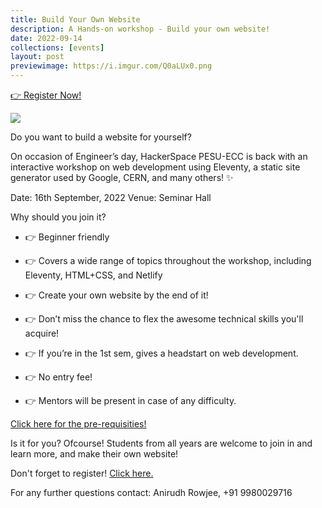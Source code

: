 ```yaml
---
title: Build Your Own Website
description: A Hands-on workshop - Build your own website!
date: 2022-09-14
collections: [events]
layout: post
previewimage: https://i.imgur.com/Q0aLUx0.png
---
```


<section class="p-index_links_link">
    <a href="https://forms.gle/iPs8d3agf5i9H1LEA" class="c-gradient-link"> 👉 Register Now! </a>
</section>

![](/static/images/byow/byow_poster_v5.png)

Do you want to build a website for yourself?

On occasion of Engineer’s day, HackerSpace PESU-ECC is back with an interactive workshop on web development using Eleventy, a static site generator used by Google, CERN, and many others! ✨

Date: 16th September, 2022
Venue: Seminar Hall

Why should you join it?

- 👉 Beginner friendly

- 👉 Covers a wide range of topics throughout the workshop, including Eleventy, HTML+CSS, and Netlify

- 👉 Create your own website by the end of it!

- 👉 Don’t miss the chance to flex the awesome technical skills you'll acquire!

- 👉 If you’re in the 1st sem, gives a headstart on web development.

- 👉 No entry fee!

- 👉 Mentors will be present in case of any difficulty.

[Click here for the pre-requisities!](https://saksham-11ty.netlify.app/posts/2022/prereqisite/)

Is it for you?
Ofcourse! Students from all years are welcome to join in and learn more, and make their own website!

Don't forget to register! [Click here.](https://tiy1l0l7c8l.typeform.com/to/ftfPjQbO)

For any further questions contact: Anirudh Rowjee, +91 9980029716
